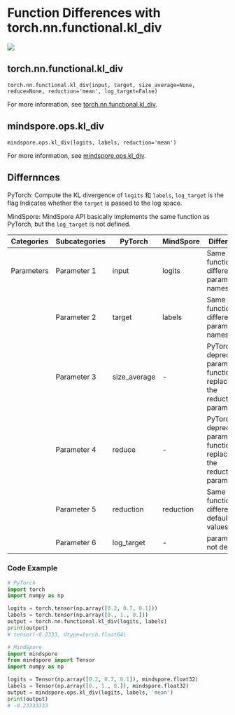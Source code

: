 # Function Differences with torch.nn.functional.kl_div

<a href="https://gitee.com/mindspore/docs/blob/master/docs/mindspore/source_en/note/api_mapping/pytorch_diff/kl_div.md" target="_blank"><img src="https://mindspore-website.obs.cn-north-4.myhuaweicloud.com/website-images/master/resource/_static/logo_source_en.png"></a>

## torch.nn.functional.kl_div

```text
torch.nn.functional.kl_div(input, target, size_average=None, reduce=None, reduction='mean', log_target=False)
```

For more information, see [torch.nn.functional.kl_div](https://pytorch.org/docs/1.8.1/nn.functional.html#torch.nn.functional.kl_div).

## mindspore.ops.kl_div

```text
mindspore.ops.kl_div(logits, labels, reduction='mean')
```

For more information, see [mindspore.ops.kl_div](https://www.mindspore.cn/docs/en/master/api_python/ops/mindspore.ops.kl_div.html#mindspore.ops.kl_div).

## Differnnces

PyTorch: Compute the KL divergence of  `logits` 和 `labels`, `log_target` is the flag Indicates whether the `target` is passed to the log space.

MindSpore: MindSpore API basically implements the same function as PyTorch, but the `log_target` is not defined.

| Categories | Subcategories |PyTorch | MindSpore | Difference |
| ---- | ----- | ------- | --------- | ------------- |
| Parameters | Parameter 1 | input | logits  | Same function, different parameter names          |
|      | Parameter 2 | target | labels | Same function, different parameter names |
|      | Parameter 3 | size_average    | -    | PyTorch deprecated parameters, functionally replaced by the reduction parameter          |
|      | Parameter 4 | reduce    | -    | PyTorch deprecated parameters, functionally replaced by the reduction parameter        |
|      | Parameter 5 | reduction | reduction | Same function, different default values. |
|      | Parameter 6| log_target    | -    | parameter not defined    |

### Code Example

```python
# PyTorch
import torch
import numpy as np

logits = torch.tensor(np.array([0.2, 0.7, 0.1]))
labels = torch.tensor(np.array([0., 1., 0.]))
output = torch.nn.functional.kl_div(logits, labels)
print(output)
# tensor(-0.2333, dtype=torch.float64)

# MindSpore
import mindspore
from mindspore import Tensor
import numpy as np

logits = Tensor(np.array([0.2, 0.7, 0.1]), mindspore.float32)
labels = Tensor(np.array([0., 1., 0.]), mindspore.float32)
output = mindspore.ops.kl_div(logits, labels, 'mean')
print(output)
# -0.23333333
```
